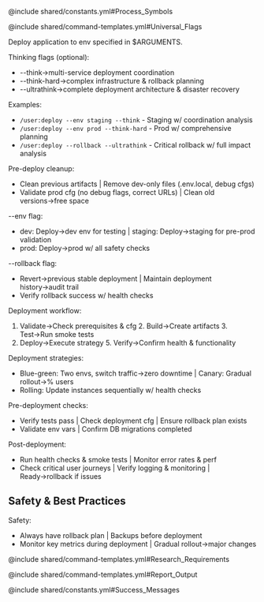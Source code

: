 @include shared/constants.yml#Process_Symbols

@include shared/command-templates.yml#Universal_Flags

Deploy application to env specified in $ARGUMENTS.

Thinking flags (optional):

- --think→multi-service deployment coordination
- --think-hard→complex infrastructure & rollback planning
- --ultrathink→complete deployment architecture & disaster recovery

Examples:

- `/user:deploy --env staging --think` - Staging w/ coordination analysis
- `/user:deploy --env prod --think-hard` - Prod w/ comprehensive planning
- `/user:deploy --rollback --ultrathink` - Critical rollback w/ full impact analysis

Pre-deploy cleanup:

- Clean previous artifacts | Remove dev-only files (.env.local, debug cfgs)
- Validate prod cfg (no debug flags, correct URLs) | Clean old versions→free space

--env flag:

- dev: Deploy→dev env for testing | staging: Deploy→staging for pre-prod validation
- prod: Deploy→prod w/ all safety checks

--rollback flag:

- Revert→previous stable deployment | Maintain deployment history→audit trail
- Verify rollback success w/ health checks

Deployment workflow:

1. Validate→Check prerequisites & cfg 2. Build→Create artifacts 3. Test→Run smoke tests
4. Deploy→Execute strategy 5. Verify→Confirm health & functionality

Deployment strategies:

- Blue-green: Two envs, switch traffic→zero downtime | Canary: Gradual rollout→% users
- Rolling: Update instances sequentially w/ health checks

Pre-deployment checks:

- Verify tests pass | Check deployment cfg | Ensure rollback plan exists
- Validate env vars | Confirm DB migrations completed

Post-deployment:

- Run health checks & smoke tests | Monitor error rates & perf
- Check critical user journeys | Verify logging & monitoring | Ready→rollback if issues

## Safety & Best Practices

Safety:

- Always have rollback plan | Backups before deployment
- Monitor key metrics during deployment | Gradual rollout→major changes

@include shared/command-templates.yml#Research_Requirements

@include shared/command-templates.yml#Report_Output

@include shared/constants.yml#Success_Messages
